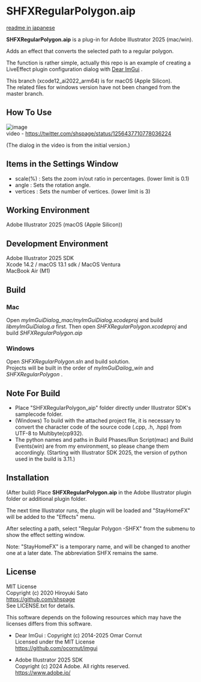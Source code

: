 # SHFXRegularPolygon.aip

[readme in japanese](https://github.com/shspage/SHFXRegularPolygon_aip/blob/master/readme_ja.md)

__SHFXRegularPolygon.aip__  is a plug-in for Adobe Illustrator 2025 (mac/win).

Adds an effect that converts the selected path to a regular polygon.

The function is rather simple, actually this repo is an example of creating a LiveEffect plugin configuration dialog with [Dear ImGui](https://github.com/ocornut/imgui) .

This branch (xcode12_ai2022_arm64) is for macOS (Apple Silicon).  
The related files for windows version have not been changed from the master branch.

## How To Use

![image](https://gist.github.com/shspage/cfa3496f862b21c27b7a1157690d335a/raw/59e143430b4b1db5a78fe51b478e8c9a000c1836/effect.jpg)  
video - 
https://twitter.com/shspage/status/1256437710778036224

(The dialog in the video is from the initial version.)

## Items in the Settings Window

* scale(%) :  Sets the zoom in/out ratio in percentages. (lower limit is 0.1)
* angle : Sets the rotation angle.
* vertices : Sets the number of vertices. (lower limit is 3)


## Working Environment

Adobe Illustrator 2025 (macOS (Apple Silicon))

<!-- Windows10 (win version) -->


## Development Environment

Adobe Illustrator 2025 SDK  
Xcode 14.2 / macOS 13.1 sdk / MacOS Ventura  
MacBook Air (M1)

<!-- Visual Studio 2017 / Windows10 -->


## Build

### Mac

Open _myImGuiDialog_mac/myImGuiDialog.xcodeproj_ and build _libmyImGuiDialog.a_ first.
Then open _SHFXRegularPolygon.xcodeproj_ and build _SHFXRegularPolygon.aip_

### Windows

Open _SHFXRegularPolygon.sln_ and build solution.  
Projects will be built in the order of _myImGuiDailog_win_ and _SHFXRegularPolygon_ .


## Note For Build

* Place "SHFXRegularPolygon_aip" folder directly under Illustrator SDK's samplecode folder.
* (Windows) To build with the attached project file, it is necessary to convert the character code of the source code (.cpp, .h, .hpp) from UTF-8 to Multibyte(cp932).
* The python names and paths in Build Phases/Run Script(mac) and Build Events(win) are from my environment, so please change them accordingly. (Starting with Illustrator SDK 2025, the version of python used in the build is 3.11.)


## Installation

(After build)
Place __SHFXRegularPolygon.aip__ in the Adobe Illustrator plugin folder or additional plugin folder.

The next time Illustrator runs, the plugin will be loaded and "StayHomeFX" will be added to the "Effects" menu.

After selecting a path, select "Regular Polygon -SHFX" from the submenu to show the effect setting window.

Note: "StayHomeFX" is a temporary name, and will be changed to another one at a later date. The abbreviation SHFX remains the same.

## License

MIT License  
Copyright (c) 2020 Hiroyuki Sato  
https://github.com/shspage  
See LICENSE.txt for details.

This software depends on the following resources which may have the licenses differs from this software.

* Dear ImGui : Copyright (c) 2014-2025 Omar Cornut  
Licensed under the MIT License  
https://github.com/ocornut/imgui

* Adobe Illustrator 2025 SDK  
Copyright (c) 2024 Adobe. All rights reserved.  
https://www.adobe.io/

